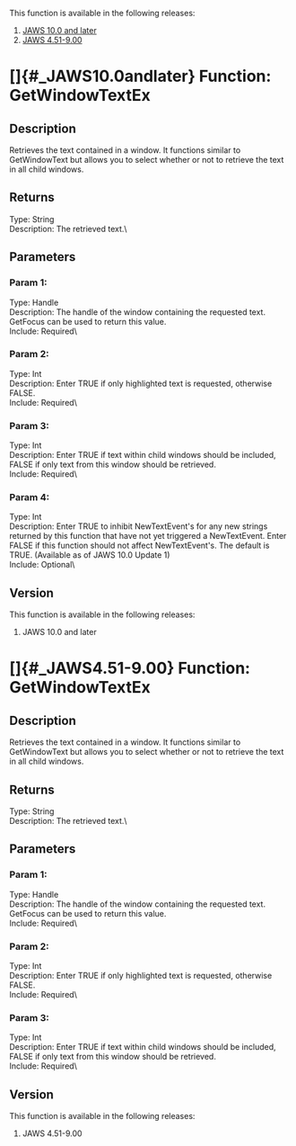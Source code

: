 This function is available in the following releases:

1.  [JAWS 10.0 and later](#_JAWS10.0andlater)
2.  [JAWS 4.51-9.00](#_JAWS4.51-9.00)

# []{#_JAWS10.0andlater} Function: GetWindowTextEx

## Description

Retrieves the text contained in a window. It functions similar to
GetWindowText but allows you to select whether or not to retrieve the
text in all child windows.

## Returns

Type: String\
Description: The retrieved text.\

## Parameters

### Param 1:

Type: Handle\
Description: The handle of the window containing the requested text.
GetFocus can be used to return this value.\
Include: Required\

### Param 2:

Type: Int\
Description: Enter TRUE if only highlighted text is requested, otherwise
FALSE.\
Include: Required\

### Param 3:

Type: Int\
Description: Enter TRUE if text within child windows should be included,
FALSE if only text from this window should be retrieved.\
Include: Required\

### Param 4:

Type: Int\
Description: Enter TRUE to inhibit NewTextEvent\'s for any new strings
returned by this function that have not yet triggered a NewTextEvent.
Enter FALSE if this function should not affect NewTextEvent\'s. The
default is TRUE. (Available as of JAWS 10.0 Update 1)\
Include: Optional\

## Version

This function is available in the following releases:

1.  JAWS 10.0 and later

# []{#_JAWS4.51-9.00} Function: GetWindowTextEx

## Description

Retrieves the text contained in a window. It functions similar to
GetWindowText but allows you to select whether or not to retrieve the
text in all child windows.

## Returns

Type: String\
Description: The retrieved text.\

## Parameters

### Param 1:

Type: Handle\
Description: The handle of the window containing the requested text.
GetFocus can be used to return this value.\
Include: Required\

### Param 2:

Type: Int\
Description: Enter TRUE if only highlighted text is requested, otherwise
FALSE.\
Include: Required\

### Param 3:

Type: Int\
Description: Enter TRUE if text within child windows should be included,
FALSE if only text from this window should be retrieved.\
Include: Required\

## Version

This function is available in the following releases:

1.  JAWS 4.51-9.00
